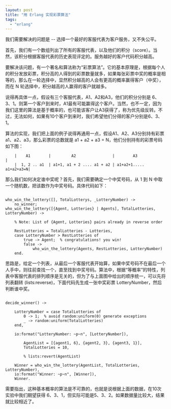 ```yaml
---
layout: post
title: "用 Erlang 实现彩票算法"
tags:
  - "erlang"
---
```



我们需要解决的问题是 -- 选择一个最好的客服代表为客户服务，又不失公平。

首先，我们有一个数组列出了所有的客服代表，以及他们的积分（score）。当然，该积分根据客服代表的历史表现评定的。服务越好的客户代码积分越高。

要解决该问题，有一个著名和算法称为“彩票算法”。它的基本原理是，根据每个人的积分发放彩票，积分高的人得到的彩票数量就多，如果每张彩票中奖的概率是相等的，那么在一轮选择中，显然积分越高的人会有更高的概率赢得客户（中奖），而在 N 轮选择中，积分越高的人赢得的客户就越多。

说得再具体一点，假设有三个客服代表，A1、A2和A3，他们的积分分别是 6、3、1。则第一个客户到来时，A1最有可能赢得这个客户。当然，也不一定，因为我们这里的算法是基于概率的，也可能该客户让A3获得了，称为优先级反转。不过，无法如何，如果有10个客户到来时，我们希望他们分得的客户分别是6、3、1。

算法的实现，我们把上面的例子说得再通用一点，假设A1、A2、A3分别持有彩票a1、a2、a3，那么彩票的总数就是 a1 + a2 + a3 = N，他们分别持有的彩票号码如下图：


```
    |    A1        |         A2                |        A3              |  
    |  1, 2 .. a1  | a1+1, a1 + 2 .... a1 + a2 | a1+a2+1..... a1+a2+a3=N|
```

那么我们如何决定谁中奖呢？首先，我们需要确定一个中奖号码，从 1 到 N 中取一个随机数，把该数作为中奖号码。具体代码如下：

```

who_win_the_lottery([], TotalLotterys, _LotteryNumber) ->
	no_winner;
who_win_the_lottery([{Agent, Lotteries} | Agents], TotalLotteries, LotteryNumber) ->

	% Note: List of {Agent, Lotteries} pairs already in reverse order

	RestLotteries = TotalLotteries - Lotteries,
	case LotteryNumber > RestLotteries of
		true -> Agent;  % congratulations! you win!
		false ->
			who_win_the_lottery(Agents, RestLotteries, LotteryNumber)
	end.

```

思路是，给定一个列表，从最后一个客服代表开始算，如果中奖号码不在最后一个人手中，则往前查找一个，直至找到中奖号码。算法中，根据“等概率”的特性，列表中客服代表的排列顺序是无关的，但为了与上面图中给出的顺序统一，可以先将列表翻转 (lists:reverse)，下面代码先生成一张中奖彩票 LotteryNumber，然后判断谁中奖。

```

decide_winner() ->
	
	LotteryNumber = case TotalLotteries of
		0 -> 1;  % avoid random:uniform(0) generate exceptions
		_ -> random:uniform(TotalLotteries)
	end,

	io:format("LotteryNumber: ~p~n", [LotteryNumber]),
	
        AgentList = [{agent1, 6}, {agent2, 3}, {agent3, 1}],
        TotalLotteries = 10,

        % lists:revert(AgentList)

	Winner = who_win_the_lottery(AgentList, TotalLotteries, LotteryNumber),
	io:format("Winner: ~p~n", [Winner]),
	Winner.
```

需要指出，这种基本概率的算法是不可靠的，也就是说根据上面的数据，在10次实验中我们期望获得 6、3、1，但实际可能是5、3、2。如果数据量比较大，结果就比较相近了。
